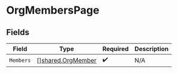 # OrgMembersPage


## Fields

| Field                                                  | Type                                                   | Required                                               | Description                                            |
| ------------------------------------------------------ | ------------------------------------------------------ | ------------------------------------------------------ | ------------------------------------------------------ |
| `Members`                                              | [][shared.OrgMember](../../models/shared/orgmember.md) | :heavy_check_mark:                                     | N/A                                                    |